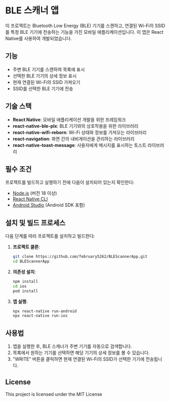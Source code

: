 # BLE 스캐너 앱

이 프로젝트는 Bluetooth Low Energy (BLE) 기기를 스캔하고, 연결된 Wi-Fi의 SSID를 특정 BLE 기기에 전송하는 기능을 가진 모바일 애플리케이션입니다. 이 앱은 React Native를 사용하여 개발되었습니다.

## 기능

- 주변 BLE 기기를 스캔하여 목록에 표시
- 선택한 BLE 기기의 상세 정보 표시
- 현재 연결된 Wi-Fi의 SSID 가져오기
- SSID를 선택한 BLE 기기에 전송

## 기술 스택

- **React Native**: 모바일 애플리케이션 개발을 위한 프레임워크
- **react-native-ble-plx**: BLE 기기와의 상호작용을 위한 라이브러리
- **react-native-wifi-reborn**: Wi-Fi 상태와 정보를 가져오는 라이브러리
- **react-navigation**: 화면 간의 내비게이션을 관리하는 라이브러리
- **react-native-toast-message**: 사용자에게 메시지를 표시하는 토스트 라이브러리


## 필수 조건

프로젝트를 빌드하고 실행하기 전에 다음이 설치되어 있는지 확인한다:

- [Node.js](https://nodejs.org/) (버전 18 이상)
- [React Native CLI](https://reactnative.dev/docs/environment-setup)
- [Android Studio](https://developer.android.com/studio) (Android SDK 포함)

## 설치 및 빌드 프로세스

다음 단계를 따라 프로젝트를 설치하고 빌드한다:

1. **프로젝트 클론**:
   ```bash
   git clone https://github.com/february5262/BLEScannerApp.git
   cd BLEScannerApp
2. **의존성 설치**:
   ```bash
   npm install
   cd ios
   pod install
3. **앱 실행**:
   ```bash
   npx react-native run-android
   npx react-native run-ios
## 사용법
1. 앱을 실행한 후, BLE 스캐너가 주변 기기를 자동으로 검색합니다.
2. 목록에서 원하는 기기를 선택하면 해당 기기의 상세 정보를 볼 수 있습니다.
3. "WRITE" 버튼을 클릭하면 현재 연결된 Wi-Fi의 SSID가 선택한 기기에 전송됩니다.

## License

This project is licensed under the MIT License
